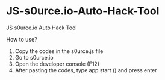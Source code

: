 # JS-s0urce.io-Auto-Hack-Tool
JS s0urce.io Auto Hack Tool

How to use?
1) Copy the codes in the s0urce.js file
2) Go to s0urce.io
3) Open the developer console (F12)
4) After pasting the codes, type app.start () and press enter

